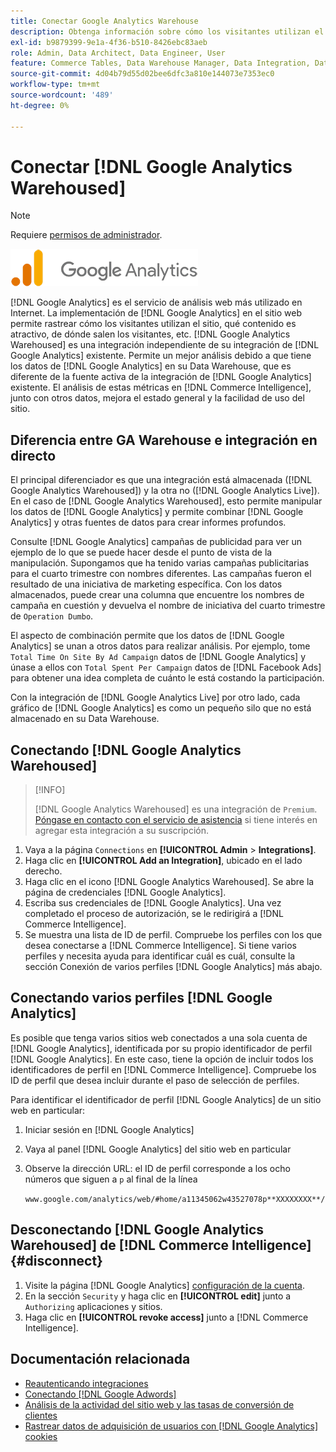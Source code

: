 ```yaml
---
title: Conectar Google Analytics Warehouse
description: Obtenga información sobre cómo los visitantes utilizan el sitio, qué contenido es atractivo, dónde salen y mucho más.
exl-id: b9879399-9e1a-4f36-b510-8426ebc83aeb
role: Admin, Data Architect, Data Engineer, User
feature: Commerce Tables, Data Warehouse Manager, Data Integration, Data Import/Export
source-git-commit: 4d04b79d55d02bee6dfc3a810e144073e7353ec0
workflow-type: tm+mt
source-wordcount: '489'
ht-degree: 0%

---
```


# Conectar [!DNL Google Analytics Warehoused]

>[!NOTE]
>
>Requiere [permisos de administrador](../../../administrator/user-management/user-management.md).

![logotipo de Google Analytics](../../../assets/google-analytics-logo.png)

[!DNL Google Analytics] es el servicio de análisis web más utilizado en Internet. La implementación de [!DNL Google Analytics] en el sitio web permite rastrear cómo los visitantes utilizan el sitio, qué contenido es atractivo, de dónde salen los visitantes, etc. [!DNL Google Analytics Warehoused] es una integración independiente de su integración de [!DNL Google Analytics] existente. Permite un mejor análisis debido a que tiene los datos de [!DNL Google Analytics] en su Data Warehouse, que es diferente de la fuente activa de la integración de [!DNL Google Analytics] existente. El análisis de estas métricas en [!DNL Commerce Intelligence], junto con otros datos, mejora el estado general y la facilidad de uso del sitio.

## Diferencia entre GA Warehouse e integración en directo

El principal diferenciador es que una integración está almacenada ([!DNL Google Analytics Warehoused]) y la otra no ([!DNL Google Analytics Live]). En el caso de [!DNL Google Analytics Warehoused], esto permite manipular los datos de [!DNL Google Analytics] y permite combinar [!DNL Google Analytics] y otras fuentes de datos para crear informes profundos.

Consulte [!DNL Google Analytics] campañas de publicidad para ver un ejemplo de lo que se puede hacer desde el punto de vista de la manipulación. Supongamos que ha tenido varias campañas publicitarias para el cuarto trimestre con nombres diferentes. Las campañas fueron el resultado de una iniciativa de marketing específica. Con los datos almacenados, puede crear una columna que encuentre los nombres de campaña en cuestión y devuelva el nombre de iniciativa del cuarto trimestre de `Operation Dumbo`.

El aspecto de combinación permite que los datos de [!DNL Google Analytics] se unan a otros datos para realizar análisis. Por ejemplo, tome `Total Time On Site By Ad Campaign` datos de [!DNL Google Analytics] y únase a ellos con `Total Spent Per Campaign` datos de [!DNL Facebook Ads] para obtener una idea completa de cuánto le está costando la participación.

Con la integración de [!DNL Google Analytics Live] por otro lado, cada gráfico de [!DNL Google Analytics] es como un pequeño silo que no está almacenado en su Data Warehouse.

## Conectando [!DNL Google Analytics Warehoused]

>[!INFO]
>
>[!DNL Google Analytics Warehoused] es una integración de `Premium`. [Póngase en contacto con el servicio de asistencia](https://experienceleague.adobe.com/docs/commerce-knowledge-base/kb/troubleshooting/miscellaneous/mbi-service-policies.html?lang=es) si tiene interés en agregar esta integración a su suscripción.

1. Vaya a la página `Connections` en **[!UICONTROL Admin** > **Integrations]**.
1. Haga clic en **[!UICONTROL Add an Integration]**, ubicado en el lado derecho.
1. Haga clic en el icono [!DNL Google Analytics Warehoused]. Se abre la página de credenciales [!DNL Google Analytics].
1. Escriba sus credenciales de [!DNL Google Analytics]. Una vez completado el proceso de autorización, se le redirigirá a [!DNL Commerce Intelligence].
1. Se muestra una lista de ID de perfil. Compruebe los perfiles con los que desea conectarse a [!DNL Commerce Intelligence]. Si tiene varios perfiles y necesita ayuda para identificar cuál es cuál, consulte la sección Conexión de varios perfiles [!DNL Google Analytics] más abajo.

## Conectando varios perfiles [!DNL Google Analytics]

Es posible que tenga varios sitios web conectados a una sola cuenta de [!DNL Google Analytics], identificada por su propio identificador de perfil [!DNL Google Analytics]. En este caso, tiene la opción de incluir todos los identificadores de perfil en [!DNL Commerce Intelligence]. Compruebe los ID de perfil que desea incluir durante el paso de selección de perfiles.

Para identificar el identificador de perfil [!DNL Google Analytics] de un sitio web en particular:

1. Iniciar sesión en [!DNL Google Analytics]
1. Vaya al panel [!DNL Google Analytics] del sitio web en particular
1. Observe la dirección URL: el ID de perfil corresponde a los ocho números que siguen a `p` al final de la línea

   `www.google.com/analytics/web/#home/a11345062w43527078p**XXXXXXXX**/`

## Desconectando [!DNL Google Analytics Warehoused] de [!DNL Commerce Intelligence] {#disconnect}

1. Visite la página [!DNL Google Analytics] [configuración de la cuenta](https://myaccount.google.com/intro).
1. En la sección `Security` y haga clic en **[!UICONTROL edit]** junto a `Authorizing` aplicaciones y sitios.
1. Haga clic en **[!UICONTROL revoke access]** junto a [!DNL Commerce Intelligence].

## Documentación relacionada

* [Reautenticando integraciones](https://experienceleague.adobe.com/docs/commerce-knowledge-base/kb/how-to/mbi-reauthenticating-integrations.html?lang=es)
* [Conectando [!DNL Google Adwords]](../integrations/google-adwords.md)
* [Análisis de la actividad del sitio web y las tasas de conversión de clientes](../../analysis/web-act-cust-conversion.md)
* [Rastrear datos de adquisición de usuarios con  [!DNL Google Analytics] cookies](../../analysis/google-track-user-acq.md)
